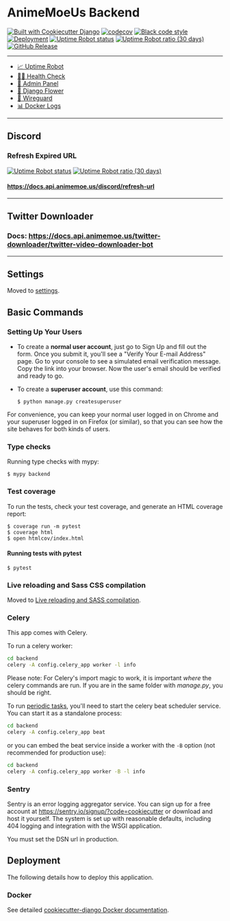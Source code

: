 # AnimeMoeUs Backend

[![Built with Cookiecutter Django](https://img.shields.io/badge/built%20with-Cookiecutter%20Django-ff69b4.svg?logo=cookiecutter)](https://github.com/cookiecutter/cookiecutter-django/)
[![codecov](https://codecov.io/gh/animemoeus/backend/graph/badge.svg?token=8UHQY5ZZSE)](https://codecov.io/gh/animemoeus/backend)
[![Black code style](https://img.shields.io/badge/code%20style-black-000000.svg)](https://github.com/ambv/black)
[![Deployment](https://github.com/animemoeus/backend/actions/workflows/deployment.yml/badge.svg)](https://github.com/animemoeus/backend/actions/workflows/deployment.yml)
[![Uptime Robot status](https://img.shields.io/uptimerobot/status/m788586431-1256ae08e9b37721503fdef8)](https://stats.uptimerobot.com/GKy6liBGw7/788586431)
[![Uptime Robot ratio (30 days)](https://img.shields.io/uptimerobot/ratio/m788586431-1256ae08e9b37721503fdef8)](https://stats.uptimerobot.com/GKy6liBGw7/788586431)
[![GitHub Release](https://img.shields.io/github/v/release/animemoeus/backend)](https://github.com/animemoeus/backend/releases)

---

- [📈 Uptime Robot](https://stats.uptimerobot.com/GKy6liBGw7)
- [🧑‍⚕️ Health Check](https://api.animemoe.us/health-check/)
- [👀 Admin Panel](https://api.animemoe.us/admin/)
- [🌸 Django Flower](https://flower.animemoe.us/)
- [🐉 Wireguard](https://wireguard.animemoe.us/)
- [📊 Docker Logs](https://dozzle.animemoe.us/)

---

## Discord

### Refresh Expired URL

[![Uptime Robot status](https://img.shields.io/uptimerobot/status/m797080158-bcfd7f8a26110828783eff90)](https://stats.uptimerobot.com/GKy6liBGw7/797080158) [![Uptime Robot ratio (30 days)](https://img.shields.io/uptimerobot/ratio/m797080158-bcfd7f8a26110828783eff90)](https://stats.uptimerobot.com/GKy6liBGw7/797080158)

#### https://docs.api.animemoe.us/discord/refresh-url

---

## Twitter Downloader

### Docs: https://docs.api.animemoe.us/twitter-downloader/twitter-video-downloader-bot


---

## Settings

Moved to [settings](http://cookiecutter-django.readthedocs.io/en/latest/settings.html).

## Basic Commands

### Setting Up Your Users

- To create a **normal user account**, just go to Sign Up and fill out the form. Once you submit it, you'll see a "Verify Your E-mail Address" page. Go to your console to see a simulated email verification message. Copy the link into your browser. Now the user's email should be verified and ready to go.

- To create a **superuser account**, use this command:

      $ python manage.py createsuperuser

For convenience, you can keep your normal user logged in on Chrome and your superuser logged in on Firefox (or similar), so that you can see how the site behaves for both kinds of users.

### Type checks

Running type checks with mypy:

    $ mypy backend

### Test coverage

To run the tests, check your test coverage, and generate an HTML coverage report:

    $ coverage run -m pytest
    $ coverage html
    $ open htmlcov/index.html

#### Running tests with pytest

    $ pytest

### Live reloading and Sass CSS compilation

Moved to [Live reloading and SASS compilation](https://cookiecutter-django.readthedocs.io/en/latest/developing-locally.html#sass-compilation-live-reloading).

### Celery

This app comes with Celery.

To run a celery worker:

```bash
cd backend
celery -A config.celery_app worker -l info
```

Please note: For Celery's import magic to work, it is important _where_ the celery commands are run. If you are in the same folder with _manage.py_, you should be right.

To run [periodic tasks](https://docs.celeryq.dev/en/stable/userguide/periodic-tasks.html), you'll need to start the celery beat scheduler service. You can start it as a standalone process:

```bash
cd backend
celery -A config.celery_app beat
```

or you can embed the beat service inside a worker with the `-B` option (not recommended for production use):

```bash
cd backend
celery -A config.celery_app worker -B -l info
```

### Sentry

Sentry is an error logging aggregator service. You can sign up for a free account at <https://sentry.io/signup/?code=cookiecutter> or download and host it yourself.
The system is set up with reasonable defaults, including 404 logging and integration with the WSGI application.

You must set the DSN url in production.

## Deployment

The following details how to deploy this application.

### Docker

See detailed [cookiecutter-django Docker documentation](http://cookiecutter-django.readthedocs.io/en/latest/deployment-with-docker.html).

